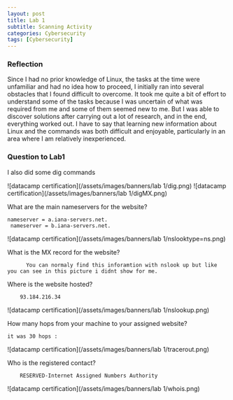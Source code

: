 ```yaml
---
layout: post
title: Lab 1
subtitle: Scanning Activity
categories: Cybersecurity
tags: [Cybersecurity]
---
```


### Reflection
Since I had no prior knowledge of Linux, the tasks at the time were unfamiliar and had no idea how to proceed, I initially ran into several obstacles that I found difficult to overcome. It took me quite a bit of effort to understand some of the tasks because I was uncertain of what was required from me and some of them seemed new to me. But I was able to discover solutions after carrying out a lot of research, and in the end, everything worked out. I have to say that learning new information about Linux and the commands was both difficult and enjoyable, particularly in an area where I am relatively inexperienced.

### Question to Lab1
 
     
I also did some dig commands 

![datacamp certification](/assets/images/banners/lab 1/dig.png)
![datacamp certification](/assets/images/banners/lab 1/digMX.png)


What are the main nameservers for the website? 

    nameserver = a.iana-servers.net.
     nameserver = b.iana-servers.net.

![datacamp certification](/assets/images/banners/lab 1/nslooktype=ns.png)


What is the MX record for the website?
          
          You can normaly find this inforamtion with nslook up but like you can see in this picture i didnt show for me.
    
 Where is the website hosted? 
       
        93.184.216.34

![datacamp certification](/assets/images/banners/lab 1/nslookup.png)


How many hops from your machine to your assigned website? 
  
    it was 30 hops :

![datacamp certification](/assets/images/banners/lab 1/tracerout.png)


Who is the registered contact?
       
        RESERVED-Internet Assigned Numbers Authority
        
![datacamp certification](/assets/images/banners/lab 1/whois.png)











